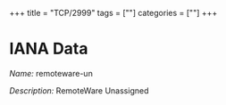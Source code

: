 +++
title = "TCP/2999"
tags = [""]
categories = [""]
+++

# IANA Data

_Name:_ remoteware-un

_Description:_ RemoteWare Unassigned

